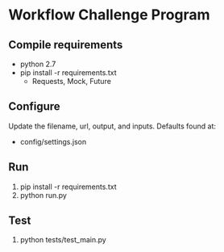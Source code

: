 # Workflow Challenge Program

## Compile requirements
  * python 2.7
  * pip install -r requirements.txt
    * Requests, Mock, Future

## Configure
  Update the filename, url, output, and inputs.
  Defaults found at:
  * config/settings.json

## Run
  1. pip install -r requirements.txt
  2. python run.py

## Test
  1. python tests/test_main.py
